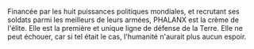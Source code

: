 Financée par les huit puissances politiques mondiales, et recrutant ses
soldats parmi les meilleurs de leurs armées, PHALANX est la crème de
l'élite. Elle est la première et unique ligne de défense de la Terre.
Elle ne peut échouer, car si tel était le cas, l'humanité n'aurait plus
aucun espoir.